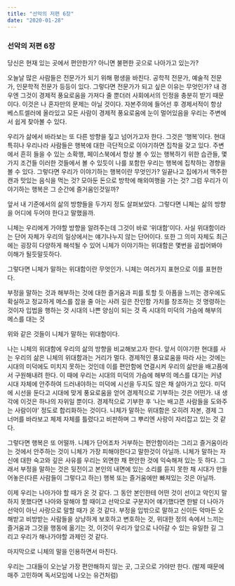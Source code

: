 ```yaml
---
title: "선악의 저편 6장"
date: "2020-01-28"
---
```


### 선악의 저편 6장

당신은 현재 있는 곳에서 편안한가? 아니면 불편한 곳으로 나아가고 있는가?

오늘날 많은 사람들은 전문가가 되기 위해 평생을 바친다. 공학적 전문가, 예술적 전문가, 인문학적 전문가 등등이 있다. 그렇다면 전문가가 되고 싶은 이유는 무엇인가? 내 경우엔 그것이 경제적 풍요로움을 가져다 줄 뿐더러 사회에서의 인정을 충분히 받기 때문이다. 이것은 나 혼자만의 문제는 아닐 것이다. 자본주의에 들어선 후 경제서적이 항상 베스트셀러에 올라있고 모든 사람이 경제적 풍요로움에 눈이 멀어있음을 우리는 주변에서 쉽게 찾아볼 수 있다.

우리가 삶에서 바라보는 또 다른 방향을 짚고 넘어가고자 한다. 그것은 ‘행복’이다. 현대 특히나 우리나라 사람들은 행복에 대한 극단적으로 이야기하면 집착을 갖고 있다. 주변에서 흔히 들을 수 있는 소확행, 페이스북에서 항상 볼 수 있는 행복하기 위한 습관들, 몇가지 조건들 이러한 것들에서 볼 수 있듯이 나를 포함한 우리는 행복에 집착하는 경향을 볼 수 있다. 그렇다면 우리가 이야기하는 행복이란 무엇인가? 일끝나고 집에가서 맥주한캔과 맛있는 음식을 먹는 것? 모아둔 돈으로 방학에 해외여행을 가는 것? 그럼 우리가 이야기하는 행복은 그 순간에 즐거움인것일까?

앞서 내 기준에서의 삶의 방향들을 두가지 정도 살펴보았다. 그렇다면 니체는 삶의 방향을 어디에 두어야 한다고 말했을까.

니체는 우리에게 가야할 방향을 알려주는데 그것이 바로 ‘위대함’이다. 사실 위대함이라는 단어 자체가 우리의 일상에서는 얘기나누지 않는 단어이다. 또한 그 의미 자체도 최근에는 굉장히 다양하게 해석될 수 있어 니체가 이야기하는 위대함은 몇번을 곱씹어봐야 이해가 될듯말듯하다. 

그렇다면 니체가 말하는 위대함이란 무엇인가. 니체는 여러가지 표현으로 이를 표현한다.

부정을 말하는 것과 해부하는 것에 대한 즐거움과 피를 토할 듯 아픔을 느끼는 경우에도 확실하고 정교하게 메스를 잡을 줄 아는 사려 깊은 잔인함
가치를 창조하는 것
명령하는 것이자 입법을 행하는 것
시대의 나쁜 양심이 되는 것 즉 시대의 미덕의 가슴에 해부의 메스를 대는 것

위와 같은 것들이 니체가 말하는 위대함이다.

나는 니체의 위대함에 우리의 삶의 방향을 비교해보고자 한다. 앞서 이야기한 현대를 사는 우리의 삶은 니체의 위대함과는 거리가 멀다. 경제적인 풍요로움을 따라 사는 것에는 시대의 미덕에도 미치지 못하는 것인데 이를 편안함에 연결시켜 우리의 삶만을 배고픔에서 구원해내려 한다. 이 때에 우리는 시대의 미덕의 가슴에 해부의 메스를 대기는 커녕 시대 자체에 안주하여 드러내야하는 미덕에 시선을 두지도 않은 채 살아가고 있다. 미덕에 시선을 둔다고 시대에 맞게 풍요로움을 얻어 경제적으로 기부하는 것은 어떤가. 내 생각에 이것은 하나의 자위일 뿐이다. 경제적으로 기부한 후 ‘나는 배고픈 사람들을 도와주는 사람이야' 정도로 합리화하는 것이다. 니체가 말하는 위대함은 오히려 자본, 경제 그 너머를 바라보고 체제 자체를 틀렸다고 비판하며 그 뿌리엔 사랑이 자리잡고 있는 것 같다.

그렇다면 행복은 또 어떨까. 니체가 단어조차 거부하는 편안함이라는 그리고 즐거움이라는 것에서 안주하는 것이 니체가 가장 피해야한다고 말한것이 아닐까. 니체가 말하는 자신에 대한 숙고와 깊은 사유를 우리는 외면한 채 편안한 것에 익숙해져 있는 듯 하다. 그래서 부정을 말하는 것은 뒷전이고 본인의 내면에 있는 소리를 듣지 못한 채 시대가 만들어놓은(다른 사람들이 그렇다고 하는) 행복 또는 즐거움에만 빠져있는 것은 아닐까.

이제 우리는 나아가야 할 때가 온 것 같다. 그 동안 본인한테 어떤 것이 선이고 악인지 말하지 못했다면 나아와 말해야 할 때이고 선악으로 구분지어 얘기했다면 한발 더 나아가 선악이 아닌 사랑으로 말할 때가 온 것 같다. 부정을 입밖으로 말하고 신이든 악마든 오해받고 비방받는 사람들을 상냥하게 보호하고 변호하는 것, 위대한 정의 속에서 느끼는 즐거움과 그것을 행동에 옮기는 것, 이것이 우리가 앞으로 나아갈 수 있는 유일한 길 그리고 우리가 해나가야할 과제인 것 같다. 

마지막으로 니체의 말을 인용하면서 마친다.

우리는 그대들이 오는날 가장 편안해하지 않는 곳, 그곳으로 가야만 한다.
(발제 때문에 매주 고민하며 독서모임에 나오는 유건처럼)
